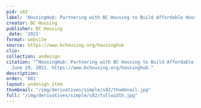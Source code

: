 ```yaml
---
pid: s82
label: 'HousingHub: Partnering with BC Housing to Build Affordable Housing'
creator: BC Housing
publisher: BC Housing
_date: '2021'
format: website
source: https://www.bchousing.org/housinghub
clio:
collection: undesign
citation: "“HousingHub: Partnering with BC Housing to Build Affordable Housing.” Accessed
  June 29, 2021. https://www.bchousing.org/housinghub."
description:
order: '081'
layout: undesign_item
thumbnail: "/img/derivatives/simple/s82/thumbnail.jpg"
full: "/img/derivatives/simple/s82/fullwidth.jpg"
---
```

